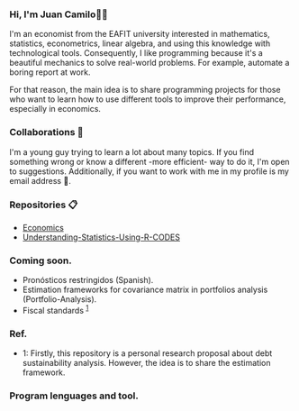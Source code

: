 ### Hi, I'm Juan Camilo👋:metal:
I'm an economist from the EAFIT university interested in mathematics, statistics, econometrics, linear algebra, and using this knowledge with technological tools. Consequently, I like programming because it's a beautiful mechanics to solve real-world problems. For example, automate a boring report at work.

For that reason, the main idea is to share programming projects for those who want to learn how to use different tools to improve their performance, especially in economics.

### Collaborations :date:
I'm a young guy trying to learn a lot about many topics. If you find something wrong or know a different -more efficient- way to do it, I'm open to suggestions. Additionally, if you want to work with me in my profile is my email address :email:.

### Repositories :clipboard:
* [Economics](https://github.com/JuanCamiloOlaya/Economics)
* [Understanding-Statistics-Using-R-CODES](https://github.com/JuanCamiloOlaya/Understanding-Statistics-Using-R-CODES)

### Coming soon.
* Pronósticos restringidos (Spanish).
* Estimation frameworks for covariance matrix in portfolios analysis (Portfolio-Analysis).
* Fiscal standards <sup>[1](#myfootnote1)</sup>

### Ref.
* <a name="myfootnote1">1</a>: Firstly, this repository is a personal research proposal about debt sustainability analysis. However, the idea is to share the estimation framework. 

### Program lenguages and tool.

